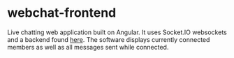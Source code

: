 # webchat-frontend

Live chatting web application built on Angular. It uses Socket.IO websockets and a backend found [here](https:/github.com/poshut/webchat-backend). The software displays currently connected members as well as all messages sent while connected.

